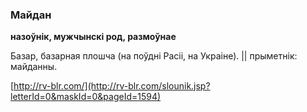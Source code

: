 ### Майдан
**назоўнік, мужчынскі род, размоўнае**

Базар, базарная плошча (на поўдні Расіі, на Украіне). || прыметнік: майданны.

<a rel="author">[http://rv-blr.com/](http://rv-blr.com/slounik.jsp?letterId=0&maskId=0&pageId=1594)</a>
